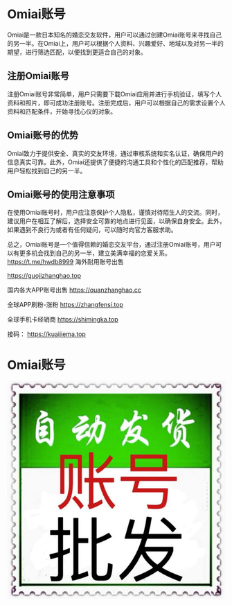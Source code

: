 # Omiai账号

  
Omiai是一款日本知名的婚恋交友软件，用户可以通过创建Omiai账号来寻找自己的另一半。在Omiai上，用户可以根据个人资料、兴趣爱好、地域以及对另一半的期望，进行筛选匹配，以便找到更适合自己的对象。

  
<h2>注册Omiai账号</h2>

注册Omiai账号非常简单，用户只需要下载Omiai应用并进行手机验证，填写个人资料和照片，即可成功注册账号。注册完成后，用户可以根据自己的需求设置个人资料和匹配条件，开始寻找心仪的对象。

 
<h2>Omiai账号的优势</h2>

Omiai致力于提供安全、真实的交友环境，通过审核系统和实名认证，确保用户的信息真实可靠。此外，Omiai还提供了便捷的沟通工具和个性化的匹配推荐，帮助用户轻松找到自己的另一半。


<h2>Omiai账号的使用注意事项</h2>

在使用Omiai账号时，用户应注意保护个人隐私，谨慎对待陌生人的交流。同时，建议用户在相互了解后，选择安全可靠的地点进行见面，以确保自身安全。此外，如果遇到不良行为或者有任何疑问，可以随时向官方客服求助。


总之，Omiai账号是一个值得信赖的婚恋交友平台，通过注册Omiai账号，用户可以有更多机会找到自己的另一半，建立美满幸福的恋爱关系。https://t.me/hwdb8999
海外耐用账号出售

https://guojizhanghao.top 

国内各大APP账号出售
https://quanzhanghao.cc     

全球APP刷粉-涨粉 
https://zhangfensi.top 

全球手机卡经销商
https://shimingka.top 

接码：
https://kuaijiema.top

# Omiai账号

<img src="pic/bbb.png" alt="Omiai账号出售" border="0">